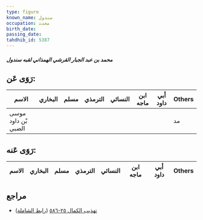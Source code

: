 ```yaml
---
type: figure
known_name: سندول
occupation: محدث
birth_date:
passing_date:
tahdhib_id: 5387
---
```

##### محمد بن عبد الجبار القرشي الهمذاني لقبه سندول

## رَوَى عَن:
| الاسم               | البخاري | مسلم | الترمذي | النسائي | ابن ماجه | أبي داود | Others |
| ------------------- | ------- | ---- | ------- | ------- | -------- | -------- | ------ |
| موسى بْن داود الضبي |         |      |         |         |          |          | مد     |
## رَوَى عَنه:
| الاسم | البخاري | مسلم | الترمذي | النسائي | ابن ماجه | أبي داود | Others |
| ----- | ------- | ---- | ------- | ------- | -------- | -------- | ------ |
## مراجع
- [تهذيب الكمال ٢٥-٥٨٦](obsidian://open?vault=Tahdhib-al-Kamal&file=Figures/٥٣٨٧-محمد%20بن%20عبد%20الجبار%20القرشي%20الهمذاني%20لقبه%20سندول) ([رابط الشاملة](https://shamela.ws/book/3722/13679))